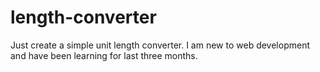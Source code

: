 # length-converter

Just create a simple unit length converter.
I am new to web development and have been learning for last three months.
